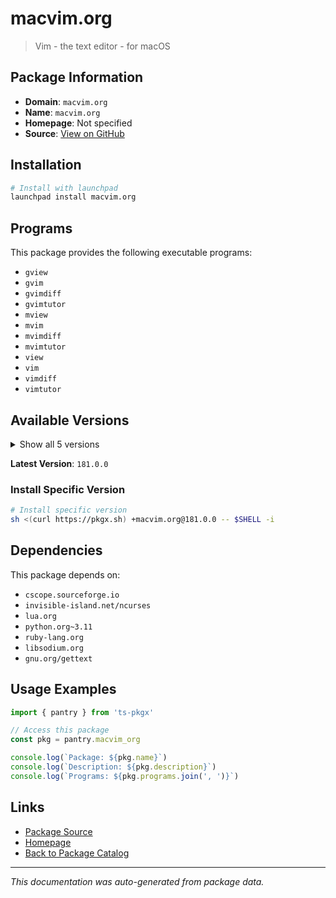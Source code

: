 # macvim.org

> Vim - the text editor - for macOS

## Package Information

- **Domain**: `macvim.org`
- **Name**: `macvim.org`
- **Homepage**: Not specified
- **Source**: [View on GitHub](https://github.com/pkgxdev/pantry/tree/main/projects/macvim.org/package.yml)

## Installation

```bash
# Install with launchpad
launchpad install macvim.org
```

## Programs

This package provides the following executable programs:

- `gview`
- `gvim`
- `gvimdiff`
- `gvimtutor`
- `mview`
- `mvim`
- `mvimdiff`
- `mvimtutor`
- `view`
- `vim`
- `vimdiff`
- `vimtutor`

## Available Versions

<details>
<summary>Show all 5 versions</summary>

- `181.0.0`, `180.0.0`, `179.0.0`, `178.0.0`, `177.0.0`

</details>

**Latest Version**: `181.0.0`

### Install Specific Version

```bash
# Install specific version
sh <(curl https://pkgx.sh) +macvim.org@181.0.0 -- $SHELL -i
```

## Dependencies

This package depends on:

- `cscope.sourceforge.io`
- `invisible-island.net/ncurses`
- `lua.org`
- `python.org~3.11`
- `ruby-lang.org`
- `libsodium.org`
- `gnu.org/gettext`

## Usage Examples

```typescript
import { pantry } from 'ts-pkgx'

// Access this package
const pkg = pantry.macvim_org

console.log(`Package: ${pkg.name}`)
console.log(`Description: ${pkg.description}`)
console.log(`Programs: ${pkg.programs.join(', ')}`)
```

## Links

- [Package Source](https://github.com/pkgxdev/pantry/tree/main/projects/macvim.org/package.yml)
- [Homepage](#)
- [Back to Package Catalog](../package-catalog.md)

---

*This documentation was auto-generated from package data.*
